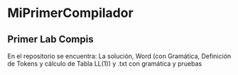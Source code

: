 # MiPrimerCompilador
## Primer Lab Compis
En el repositorio se encuentra:
La solución,
Word (con Gramática, Definición de Tokens y cálculo de Tabla LL(1)) y
.txt con gramática y pruebas

